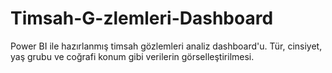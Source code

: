 # Timsah-G-zlemleri-Dashboard
Power BI ile hazırlanmış timsah gözlemleri analiz dashboard'u. Tür, cinsiyet, yaş grubu ve coğrafi konum gibi verilerin görselleştirilmesi.
